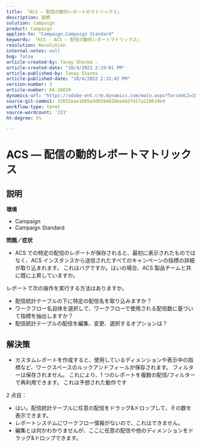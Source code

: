 ```yaml
---
title: 「ACS — 配信の動的レポートのマトリックス」
description: 説明
solution: Campaign
product: Campaign
applies-to: "Campaign,Campaign Standard"
keywords: 「KCS - ACS — 配信の動的レポートマトリックス」
resolution: Resolution
internal-notes: null
bug: false
article-created-by: Tanay Sharma .
article-created-date: "10/4/2022 2:19:01 PM"
article-published-by: Tanay Sharma .
article-published-date: "10/4/2022 2:32:42 PM"
version-number: 3
article-number: KA-16020
dynamics-url: "https://adobe-ent.crm.dynamics.com/main.aspx?forceUCI=1&pagetype=entityrecord&etn=knowledgearticle&id=4296257c-ef43-ed11-bba2-0022480868ff"
source-git-commit: 32032eae1b05a3db594d2bbe4d2f417a220619e9
workflow-type: tm+mt
source-wordcount: '223'
ht-degree: 5%

---
```


# ACS — 配信の動的レポートマトリックス

## 説明

<b>環境</b>
- Campaign
- Campaign Standard




<b>問題／症状</b>

- ACS での特定の配信のレポートが保存されると、最初に表示されたものではなく、ACS インスタンスから送信されたすべてのキャンペーンの指標の詳細が取り込まれます。 これはバグですか。はいの場合、ACS 製品チームと共に既に上昇していますか。


レポートで次の操作を実行する方法はありますか。

- 配信統計テーブルの下に特定の配信名を取り込みますか？
- ワークフロー名自体を選択して、ワークフローで使用される配信数に基づいて指標を抽出しますか？
- 配信統計テーブルの配信を編集、変更、選択するオプションは？





## 解決策


- カスタムレポートを作成すると、使用しているディメンションや表示中の指標など、ワークスペースのルックアンドフィールが保存されます。 フィルターは保存されません。 これにより、1 つのレポートを複数の配信/フィルターで再利用できます。 これは予想された動作です


2 点目：



- はい。配信統計テーブルに任意の配信をドラッグ&amp;ドロップして、その数を表示できます。
- レポートシステムにワークフロー情報がないので、これはできません。
- 編集とは何かわかりませんが、ここに任意の配信や他のディメンションをドラッグ&amp;ドロップできます。

